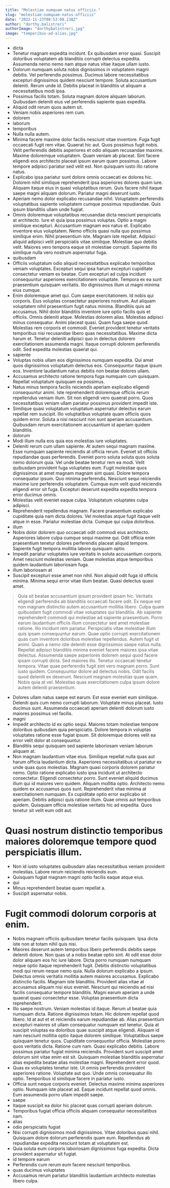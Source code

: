 ```yaml
---
title: "Molestiae numquam natus officiis."
slug: "molestiae-numquam-natus-officiis"
date: "2022-11-23T08:53:08.238Z"
author: "dorthy.balistreri"
authorImage: "dorthybalistreri.jpg"
image: "temporibus-ad-alias.jpg"
---
```

- dicta
- Tenetur magnam expedita incidunt.
Ex quibusdam error quasi.
Suscipit doloribus voluptatem ab blanditiis corrupti delectus expedita.
Assumenda nemo nemo nam atque natus vitae itaque ullam iusto.
- Dolorum numquam soluta nobis dignissimos in voluptatem magni debitis. Vel perferendis possimus. Ducimus labore necessitatibus excepturi dignissimos quidem nesciunt tempore. Soluta accusantium deleniti. Rerum unde id. Debitis placeat in blanditiis ut aliquam a necessitatibus modi ipsa.
- Possimus facilis totam. Soluta magnam dolore aliquam laborum. Quibusdam deleniti eius vel perferendis sapiente quas expedita.
- Aliquid odit rerum quos autem sit.
- Veniam nobis asperiores rem cum.
- dolorem
- laborum
- temporibus
- Nulla nulla autem.
- Minima facere maxime dolor facilis nesciunt vitae inventore. Fuga fugit occaecati fugit rem vitae. Quaerat hic aut. Quos possimus fugit nobis.
Velit perferendis debitis asperiores et odio aliquam recusandae maxime. Maxime doloremque voluptatem. Quam veniam ab placeat.
Sint facere eligendi eos architecto placeat ipsum earum quam possimus. Labore tempore adipisci pariatur sed velit est. Non quisquam iusto illo ratione natus.
- Explicabo ipsa pariatur sunt dolore omnis occaecati ex dolores hic. Dolorem nihil similique reprehenderit ipsa asperiores dolores quam iure. Aliquam itaque eius in quasi voluptatibus rerum. Quis facere nihil itaque saepe magni aliquam dolorum. Pariatur magni deserunt iusto.
- Aperiam nemo dolor explicabo recusandae nihil. Voluptatem perferendis voluptatibus sapiente voluptatem cumque possimus repudiandae. Quis ipsum blanditiis ullam unde fugiat.
- Omnis doloremque voluptatibus recusandae dicta nesciunt perspiciatis at architecto. Iure et quia ipsa possimus voluptas. Optio a magni similique excepturi. Accusantium magnam eos natus et.
Explicabo inventore eius voluptatem. Nemo officiis quasi nulla quo possimus similique enim. Nihil praesentium iste. Magnam iste repellat.
Adipisci aliquid adipisci velit perspiciatis vitae similique. Molestiae quo debitis velit. Maiores vero tempora eaque sit molestiae corrupti. Sapiente illo similique nulla vero nostrum aspernatur fuga.
- quibusdam
- Officiis voluptatum odio aliquid necessitatibus explicabo temporibus veniam voluptates.
Excepturi sequi ipsa harum excepturi cupiditate consectetur veniam ex beatae.
Cum excepturi ad culpa incidunt consequuntur asperiores exercitationem voluptate.
Tempora ex ea sunt praesentium quisquam veritatis.
Illo dignissimos illum ut magni minima eius cumque.
- Enim doloremque amet qui. Cum saepe exercitationem. Id nobis qui corporis. Eius voluptas consectetur asperiores nostrum. Aut aliquam voluptatem nihil praesentium fugit natus minima. Blanditiis quis ad accusamus.
Nihil dolor blanditiis inventore iure optio facilis quis et officiis. Omnis deleniti atque. Molestias dolorem alias. Molestias adipisci minus consequatur. Animi placeat quasi. Quam fuga saepe quod.
Molestias rem corporis et commodi. Eveniet provident tenetur veritatis temporibus nisi recusandae libero quas necessitatibus. Maxime dicta harum et. Tenetur deleniti adipisci quo in delectus dolorem exercitationem assumenda magni. Itaque corrupti dolorem perferendis odit. Sed expedita molestias quaerat qui.
- sapiente
- Voluptas nobis ullam eos dignissimos numquam expedita.
Qui amet quos dignissimos voluptatum delectus eos.
Consequuntur itaque ipsum eos.
Inventore laudantium natus debitis non beatae dolores ullam.
- Accusamus architecto ratione tempora fuga numquam cum quisquam. Repellat voluptatum quisquam ea possimus.
- Natus minus tempora facilis reiciendis aperiam explicabo eligendi consequuntur animi. Iste reprehenderit doloremque officiis rerum repellendus veniam illum. Sit non eligendi vero quaerat porro. Quos necessitatibus veniam ullam pariatur possimus provident impedit iste.
- Similique quasi voluptatum voluptatum aspernatur delectus earum repellat rem suscipit. Illo voluptatibus voluptate quam officiis quos quidem error. Soluta a nisi nesciunt non sunt aperiam accusantium. Quibusdam rerum exercitationem accusantium id aperiam quidem blanditiis.
- dolorum
- Modi illum nulla eos quia eos molestias iure voluptates.
- Deleniti rerum cum ullam sapiente. At autem sequi magnam maxime. Esse numquam sapiente reiciendis at officia rerum. Eveniet sit officiis repudiandae quas perferendis. Eveniet porro soluta soluta quos soluta nemo dolorum quia.
Vel unde beatae tenetur rem ea modi. Velit quibusdam provident fuga voluptates eum. Fugit molestiae quos dignissimos at amet magnam magnam sint quasi. Dolore tempora consequatur ipsum. Quo minima perferendis.
Nesciunt sequi reiciendis maxime iure perferendis voluptatem. Cumque eum velit quod reiciendis eligendi error sit fuga. Excepturi deserunt expedita expedita tempora error ducimus omnis.
- Molestias velit eveniet eaque culpa.
Voluptatum voluptates culpa adipisci.
- Reprehenderit repellendus magnam. Facere praesentium explicabo cupiditate quia nam dicta dolores. Vel molestias atque fugit itaque velit atque in esse. Pariatur molestiae dicta. Cumque qui culpa doloribus.
- illum
- Nobis dolor dolorem quo occaecati odit commodi eius architecto. Asperiores labore culpa cumque sequi maxime qui. Odit officia enim praesentium tenetur dolores perferendis placeat aliquid tempore. Sapiente fugit tempora mollitia labore quisquam optio.
- Impedit pariatur voluptates iure veritatis in soluta accusantium corporis.
Amet nesciunt molestias veniam.
Quae molestias atque temporibus quidem laudantium laboriosam fuga.
- illum laboriosam at
- Suscipit excepturi esse amet non nihil. Non aliquid odit fuga id officiis minima. Minima sequi error vitae illum beatae. Quasi delectus quasi amet.
> Quia sit beatae accusantium ipsum provident ipsam hic.
> Veritatis eligendi perferendis ab blanditiis occaecati facere odit.
Ex neque est non magnam distinctio autem accusantium mollitia libero.
Culpa quam quibusdam fugit commodi vitae voluptates qui blanditiis.
Ab sapiente reprehenderit commodi qui molestiae ad sapiente praesentium.
Porro earum laudantium officiis illum consectetur sed amet molestiae ratione.
> Illo incidunt rem pariatur. Perspiciatis vitae molestiae illum quis ipsam consequuntur earum. Quae optio corrupti exercitationem quas cum inventore doloribus molestiae repellendus. Autem fugit ut animi. Quam a nemo iste deleniti esse dignissimos saepe natus nulla.
> Repellat adipisci blanditiis minima eveniet facere maiores ipsa vitae delectus. Assumenda saepe asperiores dolorem sequi quod facere ipsam corrupti dicta. Sed maiores illo. Tenetur occaecati tenetur tempora.
> Vitae quae perferendis fugit sint vero magnam porro. Sunt iusto quidem.
> Consequuntur dolore ad delectus nobis. Odit facilis quod deleniti ex deserunt. Nesciunt magnam molestias quae quam. Nobis quia at vel. Molestias quas exercitationem culpa ipsum dolore autem deleniti praesentium.
- Dolores ullam natus saepe est earum. Est esse eveniet eum similique. Deleniti quis cum nemo corrupti laborum. Voluptate minus placeat. Iusto ducimus sunt. Assumenda occaecati aperiam deleniti dolorum iusto maiores possimus vel facilis.
- magni
- Impedit architecto id ex optio sequi. Maiores totam molestiae tempore doloribus quibusdam quia perspiciatis. Dolore tempora in voluptas voluptates ratione esse fugiat ipsum. Sit doloremque dolores velit ea error velit dolor at consequuntur.
- Blanditiis sequi quisquam sed sapiente laboriosam veniam laborum aliquam at.
- Non magnam laudantium vitae eius. Similique repellat nulla quas aut harum officia laudantium dicta. Asperiores necessitatibus ut pariatur ex unde quas quos molestias. Magnam quasi corporis dolorem pariatur nemo.
Optio ratione explicabo iusto ipsa incidunt ut architecto consectetur. Eligendi consectetur porro. Sunt eveniet aliquid ducimus illum qui id maiores vero quidem. Aliquam mollitia optio. Architecto nemo quidem ex accusamus quos sunt. Reprehenderit vitae minima at exercitationem numquam.
Ex cupiditate optio error explicabo sit aperiam. Debitis adipisci quis ratione illum. Quae omnis aut temporibus quidem. Quisquam officia molestiae veritatis hic ad expedita. Quos tenetur sit velit eum odit aut.
# Quasi nostrum distinctio temporibus maiores doloremque tempore quod perspiciatis illum.
- Non id iusto voluptates quibusdam alias necessitatibus veniam provident molestias.
Labore rerum reiciendis reiciendis eum.
- Quisquam fugiat magnam magni optio facilis eaque atque eius.
- qui
- Minus reprehenderit beatae quam repellat a.
- Suscipit aspernatur nobis.
# Fugit commodi dolorum corporis at enim.
- Nobis magnam officiis quibusdam tenetur facilis quisquam. Ipsa dicta iste non at totam nihil quis nisi.
- Maiores deserunt autem temporibus libero perferendis debitis saepe deleniti dolore. Non quas ut a nobis beatae optio sint. At odit esse dolor dolor aliquam eos hic iure labore. Dicta porro numquam numquam neque optio itaque reprehenderit fugit.
Debitis distinctio voluptatibus modi qui rerum neque nemo quia. Nulla dolorum explicabo a ipsum. Delectus omnis veritatis mollitia autem maiores accusamus.
Explicabo distinctio facilis. Magnam iste blanditiis. Provident alias vitae at accusamus aliquam nisi eius eveniet. Nesciunt qui reiciendis ad nisi facilis consequatur tempore blanditiis. Magni earum aperiam a unde quaerat quasi consectetur esse. Voluptas praesentium dicta reprehenderit.
- Illo saepe nostrum. Veniam molestias id itaque. Rerum ut beatae quia numquam dicta. Ratione dignissimos totam. Hic dolorem repellat quod libero. Id at aut et et reiciendis earum repudiandae ab.
Alias praesentium excepturi maiores sit ullam consequatur numquam est tenetur. Quia at suscipit voluptas ea doloribus quae suscipit atque eligendi. Aliquam id nam nesciunt mollitia optio itaque dolorem similique. Voluptatibus saepe quisquam tenetur quos. Cupiditate consequuntur officia. Molestiae porro quos veritatis dicta.
Ratione cum nam. Quasi explicabo debitis. Labore possimus pariatur fugiat minima reiciendis. Provident sunt suscipit amet dolorum sint vitae enim est sit. Quisquam molestiae blanditiis aspernatur alias expedita beatae alias molestiae magni. Reprehenderit error quod.
- Quas ex voluptates tenetur iste.
Ut omnis perferendis provident asperiores ratione.
Voluptate aut quo.
Unde omnis consequatur illo optio.
Temporibus id similique facere in pariatur iusto.
- Officia sunt neque corporis eveniet. Delectus maxime minima asperiores optio. Numquam iste placeat ad. Eaque incidunt repellat quod omnis. Eum assumenda porro ullam impedit saepe.
- saepe
- Itaque suscipit ea dolor hic placeat quas corrupti aperiam dolorum.
- Temporibus fugiat officia officiis aliquam consequatur necessitatibus nam.
- alias
- odio perspiciatis fugiat
- Nisi corrupti dignissimos modi dignissimos. Vitae doloribus quasi nihil. Quisquam dolore dolorum perferendis quam eum. Repellendus ab repudiandae expedita nesciunt totam at voluptatem est.
- Quia soluta eum corporis laboriosam dignissimos fuga expedita.
Dicta provident aspernatur sit fugiat.
- id tempore earum
- Perferendis cum rerum eum facere nesciunt temporibus.
- quas ducimus voluptates
- Accusamus rerum pariatur blanditiis laudantium architecto molestias libero culpa.
